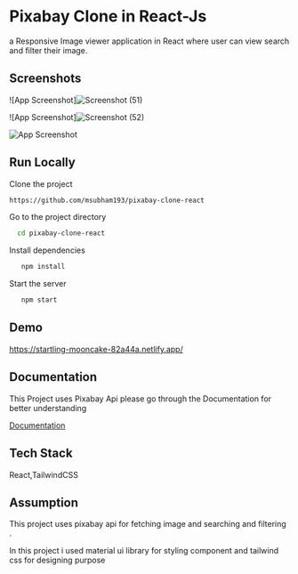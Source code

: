 
# Pixabay Clone in React-Js
a Responsive Image viewer application in React where user can view search and filter their image.





## Screenshots

![App Screenshot]![Screenshot (51)](https://github.com/user-attachments/assets/81b6ac09-ae49-4292-aa95-b8754b9ca04f)



![App Screenshot]![Screenshot (52)](https://github.com/user-attachments/assets/85bc25b4-5960-49e3-bdee-7de6f065d5b6)



![App Screenshot](https://firebasestorage.googleapis.com/v0/b/imageinfirebase-8d1a1.appspot.com/o/Screenshot%202023-01-09%20at%204.35.01%20PM.png?alt=media&token=7b701192-bcf8-4e31-bb6c-d29fe9a208c7)
## Run Locally

Clone the project

```bash
https://github.com/msubham193/pixabay-clone-react
```

Go to the project directory

```bash
  cd pixabay-clone-react
```

Install dependencies

```bash
   npm install
```

Start the server

```bash
   npm start
```


## Demo

https://startling-mooncake-82a44a.netlify.app/


## Documentation

This Project uses Pixabay Api please go through the Documentation for better understanding

[Documentation](https://pixabay.com/api/docs/)


## Tech Stack

 React,TailwindCSS

 



## Assumption

This project uses pixabay api for fetching image and searching and filtering .

In this project i used material ui library for styling component and tailwind css for designing purpose
